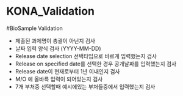 KONA_Validation
===============

#BioSample Validation
* 제출된 과제명이 총괄이 아닌지 검사
* 날짜 입력 양식 검사 (YYYY-MM-DD)
* Release date selection 선택타입으로 바르게 입력했는지 검사
* Release on specified date를 선택한 경우 공개날짜를 입력했는지 검사
* Release date이 현재로부터 1년 이내인지 검사
* M/O 에 올바륵 입력이 되어있는지 검사
* 7개 부처중 선택할때 예시에있는 부처들중에서 입력했는지 검사

